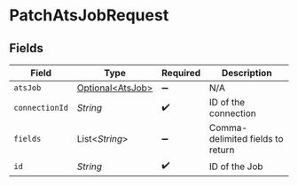 # PatchAtsJobRequest


## Fields

| Field                                              | Type                                               | Required                                           | Description                                        |
| -------------------------------------------------- | -------------------------------------------------- | -------------------------------------------------- | -------------------------------------------------- |
| `atsJob`                                           | [Optional\<AtsJob>](../../models/shared/AtsJob.md) | :heavy_minus_sign:                                 | N/A                                                |
| `connectionId`                                     | *String*                                           | :heavy_check_mark:                                 | ID of the connection                               |
| `fields`                                           | List\<*String*>                                    | :heavy_minus_sign:                                 | Comma-delimited fields to return                   |
| `id`                                               | *String*                                           | :heavy_check_mark:                                 | ID of the Job                                      |